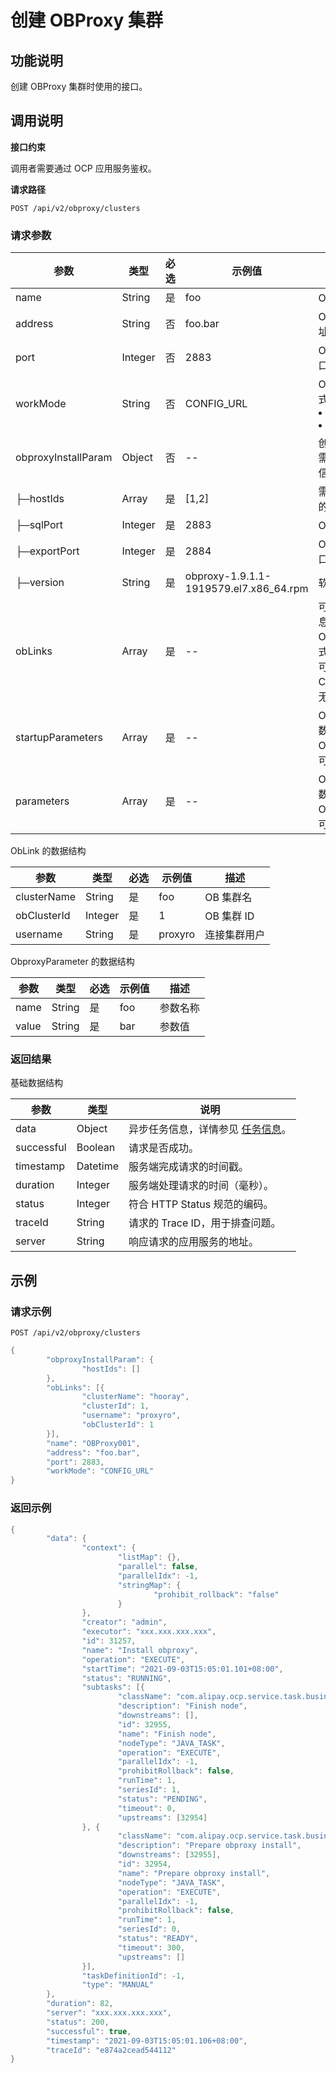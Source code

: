 创建 OBProxy 集群 
==================================



功能说明 
-------------------------

创建 OBProxy 集群时使用的接口。

调用说明 
-------------------------

**接口约束** 

调用者需要通过 OCP 应用服务鉴权。

**请求路径** 

`POST /api/v2/obproxy/clusters`

### 请求参数 




|         参数          |   类型    | 必选 |                  示例值                   |                                                                       描述                                                                       |
|---------------------|---------|----|----------------------------------------|------------------------------------------------------------------------------------------------------------------------------------------------|
| name                | String  | 是  | foo                                    | OBProxy 集群名                                                                                                                                    |
| address             | String  | 否  | foo.bar                                | OBProxy 集群访问地址                                                                                                                                 |
| port                | Integer | 否  | 2883                                   | OBProxy 集群访问端口                                                                                                                                 |
| workMode            | String  | 否  | CONFIG_URL                             | OBProxy 集群工作模式： <li> CONFIG_URL   <li> RS_LIST    |
| obproxyInstallParam | Object  | 否  | --                                     | 创建 OBProxy 集群时需要安装的 OBProxy 信息                                                                                                                 |
| ├─hostIds           | Array   | 是  | \[1,2\]                                | 需要被安装 OBProxy 的主机 ID                                                                                                                           |
| ├─sqlPort           | Integer | 是  | 2883                                   | OBProxy sql 端口                                                                                                                                 |
| ├─exportPort        | Integer | 是  | 2884                                   | OBProxy exproter 端口                                                                                                                            |
| ├─version           | String  | 是  | obproxy-1.9.1.1-1919579.el7.x86_64.rpm | 软件包版本                                                                                                                                          |
| obLinks             | Array   | 是  | --                                     | 可连接 OB 集群信息，数据结构见 ObLink。RS_LIST 模式下有且只能有一个可连接 OB 集群。CONFIG_URL 模式下无限制。                                                                        |
| startupParameters   | Array   | 是  | --                                     | OBProxy 启动参数，数据结构见 ObproxyParameter。可以为空数组。                                                                                                    |
| parameters          | Array   | 是  | --                                     | OBProxy 非启动参数，数据结构见 ObproxyParameter。可以为空数组。                                                                                                   |



ObLink 的数据结构


|     参数      |   类型    | 必选 |   示例值   |    描述    |
|-------------|---------|----|---------|----------|
| clusterName | String  | 是  | foo     | OB 集群名   |
| obClusterId | Integer | 是  | 1       | OB 集群 ID |
| username    | String  | 是  | proxyro | 连接集群用户   |



ObproxyParameter 的数据结构


|  参数   |   类型   | 必选 | 示例值 |  描述  |
|-------|--------|----|-----|------|
| name  | String | 是  | foo | 参数名称 |
| value | String | 是  | bar | 参数值  |



### 返回结果 

基础数据结构


|     参数     |    类型    |                                说明                                |
|------------|----------|------------------------------------------------------------------|
| data       | Object   | 异步任务信息，详情参见 [任务信息](../1500.api-appendix/100.task-information.md)。 |
| successful | Boolean  | 请求是否成功。                                                          |
| timestamp  | Datetime | 服务端完成请求的时间戳。                                                     |
| duration   | Integer  | 服务端处理请求的时间（毫秒）。                                                  |
| status     | Integer  | 符合 HTTP Status 规范的编码。                                            |
| traceId    | String   | 请求的 Trace ID，用于排查问题。                                             |
| server     | String   | 响应请求的应用服务的地址。                                                    |



示例 
-----------------------

### 请求示例 

`POST /api/v2/obproxy/clusters`

```java
{
        "obproxyInstallParam": {
                "hostIds": []
        },
        "obLinks": [{
                "clusterName": "hooray",
                "clusterId": 1,
                "username": "proxyro",
                "obClusterId": 1
        }],
        "name": "OBProxy001",
        "address": "foo.bar",
        "port": 2883,
        "workMode": "CONFIG_URL"
}
```



### 返回示例 

```java
{
        "data": {
                "context": {
                        "listMap": {},
                        "parallel": false,
                        "parallelIdx": -1,
                        "stringMap": {
                                "prohibit_rollback": "false"
                        }
                },
                "creator": "admin",
                "executor": "xxx.xxx.xxx.xxx",
                "id": 31257,
                "name": "Install obproxy",
                "operation": "EXECUTE",
                "startTime": "2021-09-03T15:05:01.101+08:00",
                "status": "RUNNING",
                "subtasks": [{
                        "className": "com.alipay.ocp.service.task.business.obproxy.FinishTask",
                        "description": "Finish node",
                        "downstreams": [],
                        "id": 32955,
                        "name": "Finish node",
                        "nodeType": "JAVA_TASK",
                        "operation": "EXECUTE",
                        "parallelIdx": -1,
                        "prohibitRollback": false,
                        "runTime": 1,
                        "seriesId": 1,
                        "status": "PENDING",
                        "timeout": 0,
                        "upstreams": [32954]
                }, {
                        "className": "com.alipay.ocp.service.task.business.obproxy.PrepareObproxyInstallTask",
                        "description": "Prepare obproxy install",
                        "downstreams": [32955],
                        "id": 32954,
                        "name": "Prepare obproxy install",
                        "nodeType": "JAVA_TASK",
                        "operation": "EXECUTE",
                        "parallelIdx": -1,
                        "prohibitRollback": false,
                        "runTime": 1,
                        "seriesId": 0,
                        "status": "READY",
                        "timeout": 300,
                        "upstreams": []
                }],
                "taskDefinitionId": -1,
                "type": "MANUAL"
        },
        "duration": 82,
        "server": "xxx.xxx.xxx.xxx",
        "status": 200,
        "successful": true,
        "timestamp": "2021-09-03T15:05:01.106+08:00",
        "traceId": "e874a2cead544112"
}
```


